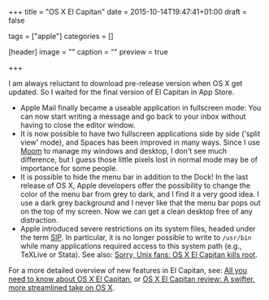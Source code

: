 +++
title = "OS X El Capitan"
date = 2015-10-14T19:47:41+01:00
draft = false

tags = ["apple"]
categories = []

[header]
image = ""
caption = ""
preview = true

+++

I am always reluctant to download pre-release version when OS X get updated. So I waited for the final version of El Capitan in App Store.

- Apple Mail finally became a useable application in fullscreen mode: You can now start writing a message and go back to your inbox without having to close the editor window.
- It is now possible to have two fullscreen applications side by side ('split view' mode), and Spaces has been improved in many ways. Since I use [Moom](https://manytricks.com/moom/) to manage my windows and desktop, I don't see much difference, but I guess those little pixels lost in normal mode may be of importance for some people.
- It is possible to hide the menu bar in addition to the Dock! In the last release of OS X, Apple developers offer the possibility to change the color of the menu bar from grey to dark, and I find it a very good idea. I use a dark grey background and I never like that the menu bar pops out on the top of my screen. Now we can get a clean desktop free of any distraction.
- Apple introduced severe restrictions on its system files, headed under the term [SIP](https://en.wikipedia.org/wiki/System_Integrity_Protection). In particular, it is no longer possible to write to `/usr/bin` while many applications required access to this system path (e.g., TeXLive or Stata). See also: [Sorry, Unix fans: OS X El Capitan kills root](http://www.infoworld.com/article/2988096/mac-os-x/sorry-unix-fans-os-x-el-capitan-kills-root.html).

For a more detailed overview of new features in El Capitan, see: [All you need to know about OS X El Capitan](http://www.cnet.com/how-to/el-capitan/), or [OS X El Capitan review: A swifter, more streamlined take on OS X](http://www.cnet.com/products/mac-os-x-10-11-el-capitan/).

